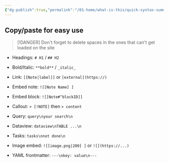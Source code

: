 ```yaml
---
{"dg-publish":true,"permalink":"/01-home/what-is-this/quick-syntax-summary-copy-paste-reference/","noteIcon":"","created":"2025-09-05T19:38:20.883+02:00","updated":"2025-09-05T19:50:01.566+02:00"}
---
```


## Copy/paste for easy use

>[!DANGER]
>Don't forget to delete spaces in the ones that can't get loaded on the site
- Headings: `# H1` / `## H2`
    
- Bold/Italic: `**bold**` / `_italic_`
    
- Link: `[[Note|label]]` or `[external](https://)`
    
- Embed note: `![[Note Name] ]`
    
- Embed block: `![[Note#^blockID]]`
    
- Callout: `> [!NOTE]` then `> content`
    
- Query: `query\nyour search\n`
    
- Dataview: `dataview\nTABLE ...\n`
    
- Tasks: `tasks\nnot done\n`
    
- Image embed: `![[image.png|200] ]` or `![](https://...)`
    
- YAML frontmatter: `---\nkey: value\n---`
    
